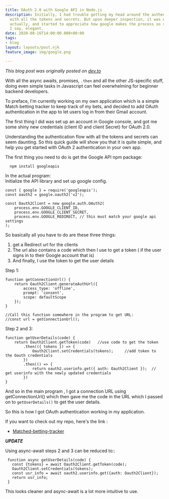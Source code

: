 ```yaml
---
title: OAuth 2.0 with Google API in Node.js
description: Initially, I had trouble getting my head around the authentication flow
  with all the tokens and secrets. But upon deeper inspection, it was quite simple
  actually, and started to appreciate how google makes the process so simple and dare
  I say, elegant.
date: 2020-08-16T14:00:00.000+00:00
tags:
- blog
layout: layouts/post.njk
feature_image: img/google.png

---
```

_This blog post was originally posted on_ [_dev.to_](dev.to)

With all the async awaits, promises, `.then` and all the other JS-specific stuff, doing even simple tasks in Javascript can feel overwhelming for beginner backend developers.

To preface, I'm currently working on my own application which is a simple Match betting tracker to keep track of my bets, and decided to add OAuth authentication in the app to let users log in from their Gmail account.

The first thing I did was set up an account in Google console, and got me some shiny new credentials (client ID and client Secret) for OAuth 2.0.

Understanding the authentication flow with all the tokens and secrets can seem daunting. So this quick guide will show you that it is quite simple, and help you get started with OAuth 2 authentication in your own app.

The first thing you need to do is get the Google API npm package:

      npm install googleapis

In the actual program:  
Initialize the API library and set up google config.

    const { google } = require('googleapis');
    const oauth2 = google.oauth2('v2');
    
    const Oauth2Client = new google.auth.OAuth2(
        process.env.GOOGLE_CLIENT_ID,
        process.env.GOOGLE_CLIENT_SECRET,
        process.env.GOOGLE_REDIRECT, // this must match your google api settings
    );

So basically all you have to do are these three things:

1. get a Redirect url for the clients
2. The url also contains a code which then I use to get a token ( if the user signs in to their Google account that is)
3. And finally, I use the token to get the user details

Step 1:

    function getConnectionUrl() {
        return Oauth2Client.generateAuthUrl({
            access_type: 'offline',
            prompt: 'consent',
            scope: defaultScope
        });
    }
    
    //Call this function somewhere in the program to get URL:
    //const url = getConnectionUrl();

Step 2 and 3:

    function getUserDetails(code) {
        return Oauth2Client.getToken(code)   //use code to get the token
            .then(({ tokens }) => {
                Oauth2Client.setCredentials(tokens);     //add token to the Oauth credentials
            })
            .then(() => {
                return oauth2.userinfo.get({ auth: Oauth2Client });  // get userinfo with the newly updated credentials
            })
    }

And so in the main program , I got a connection URL using getConnectionUrl() which then gave me the code in the URL which I passed on to `getUserDetails()` to get the user details.

So this is how I got OAuth authentication working in my application.

If you want to check out my repo, here's the link :

* [Matched-betting-tracker](https://github.com/nipeshkc7/matched-betting-tracker)

**_UPDATE_**

Using async-await steps 2 and 3 can be reduced to::

     function async getUserDetails(code) {
       const {tokens} = await Oauth2Client.getToken(code);
       Oauth2Client.setCredentials(tokens);
       const usr_info = await oauth2.userinfo.get({auth: Oauth2Client});
       return usr_info;
     } 

This looks cleaner and async-await is a lot more intuitive to use.